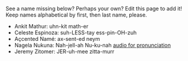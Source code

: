 See a name missing below? Perhaps your own? Edit this page to add it! Keep names alphabetical by first, then last name, please.

- Ankit Mathur: uhn-kit math-er
- Celeste Espinoza: suh-LESS-tay ess-pin-OH-zuh
- Açcented Namé: ax-sent-ed neym
- Nagela Nukuna: Nah-jell-ah Nu-ku-nah [audio for pronunciation](https://www.name-coach.com/nagelanukuna-pronounce)
- Jeremy Zitomer: JER-uh-mee zitta-murr
